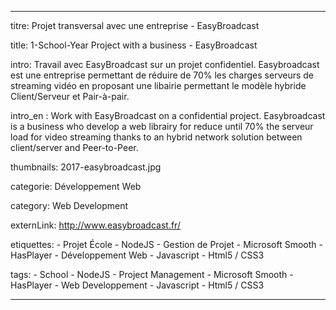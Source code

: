 ---

titre: Projet transversal avec une entreprise - EasyBroadcast

title: 1-School-Year Project with a business - EasyBroadcast

intro: Travail avec EasyBroadcast sur un projet confidentiel. Easybroadcast est une entreprise permettant de réduire de 70% les charges serveurs de streaming vidéo en proposant une libairie permettant le modèle hybride Client/Serveur et Pair-à-pair.

intro_en : Work with EasyBroadcast on a confidential project. Easybroadcast is a business who develop a web librairy for reduce until 70% the serveur load for video streaming thanks to an hybrid network solution between client/server and Peer-to-Peer.

thumbnails: 2017-easybroadcast.jpg

categorie: Développement Web

category: Web Development

externLink: http://www.easybroadcast.fr/

etiquettes:
    - Projet École
    - NodeJS
    - Gestion de Projet
    - Microsoft Smooth
    - HasPlayer
    - Développement Web
    - Javascript
    - Html5 / CSS3

tags:
    - School
    - NodeJS
    - Project Management
    - Microsoft Smooth
    - HasPlayer
    - Web Developpement
    - Javascript
    - Html5 / CSS3

---